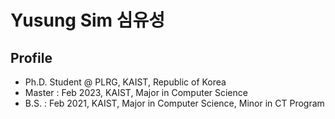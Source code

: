 # Yusung Sim 심유성

## Profile
* Ph.D. Student @ PLRG, KAIST, Republic of Korea
* Master : Feb 2023, KAIST, Major in Computer Science
* B.S. : Feb 2021, KAIST, Major in Computer Science, Minor in CT Program


